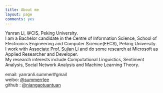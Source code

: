 ```yaml
---
title: About me
layout: page
comments: yes
---
```

  
Yanran Li, @CIS, Peking University.      
I am a Bachelor candidate in the Centre of Information Science, School of Electronics Engineering and Computer Science(EECS), Peking University.      
I work with [Associate Prof. Sujian Li](http://www.icl.pku.edu.cn/member/lisujian/) and do some research at Microsoft as Applied Researcher and Developer.      
My research interests include Computational Linguistics, Sentiment Analysis, Social Network Analysis and Machine Learning Theory.

email: yanranli.summer#gmail      
weibo: [@summerrlee](http://weibo.com/u/2099958484)      
github : [@niangaotuantuan](https://github.com/niangaotuantuan)      

